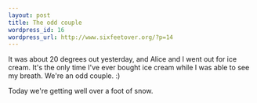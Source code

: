 ```yaml
--- 
layout: post
title: The odd couple
wordpress_id: 16
wordpress_url: http://www.sixfeetover.org/?p=14
---
```

It was about 20 degrees out yesterday, and Alice and I went out for ice cream.  It's the only time I've ever bought ice cream while I was able to see my breath.  We're an odd couple. :)

Today we're getting well over a foot of snow.
